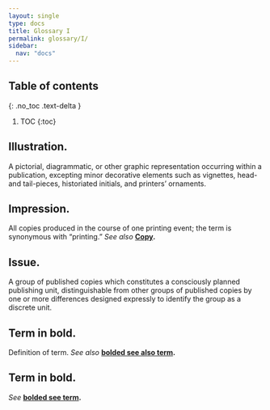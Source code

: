 ```yaml
---
layout: single
type: docs
title: Glossary I
permalink: glossary/I/
sidebar:
  nav: "docs"
---
```


## Table of contents
{: .no_toc .text-delta }

1. TOC
{:toc}
## **Illustration.**
A pictorial, diagrammatic, or other graphic representation occurring within a publication, excepting minor decorative elements such as vignettes, head- and tail-pieces, historiated initials, and printers’ ornaments.

## **Impression.**
All copies produced in the course of one printing event; the term is synonymous with “printing.” *See also* **[Copy](DCRMR/glossary/Letter/#Copy).** 

## **Issue.**
A group of published copies which constitutes a consciously planned publishing unit, distinguishable from other groups of published copies by one or more differences designed expressly to identify the group as a discrete unit.

## **Term in bold.** 
Definition of term. *See also* **[bolded see also term](/DCRMR/glossary/Letter/#bolded-see-also-term).**

## **Term in bold.**
*See* **[bolded see term](/DCRMR/glossary/Letter/#bolded-see-also-term).**
